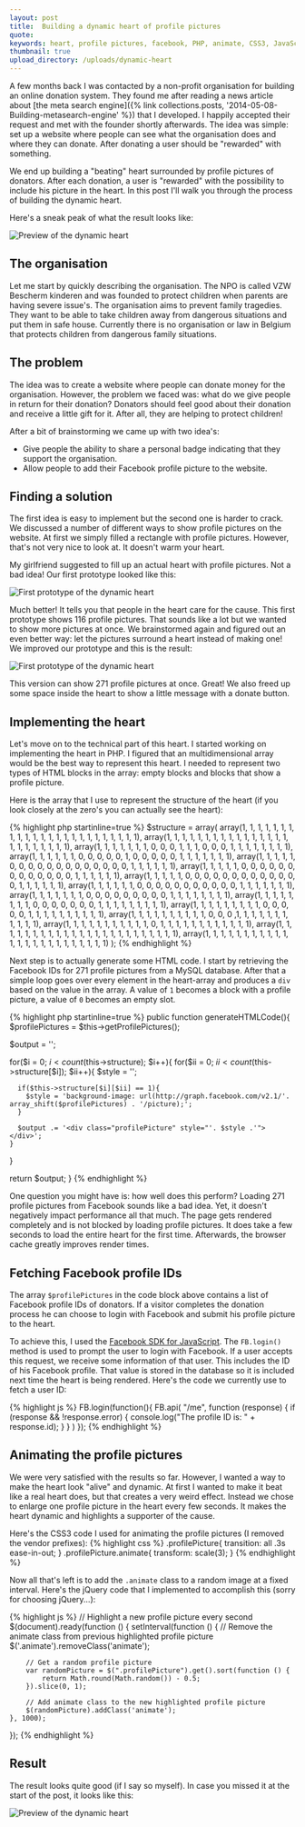 ```yaml
---
layout: post
title:  Building a dynamic heart of profile pictures
quote:
keywords: heart, profile pictures, facebook, PHP, animate, CSS3, JavaScript
thumbnail: true
upload_directory: /uploads/dynamic-heart
---
```


A few months back I was contacted by a non-profit organisation for building an online donation system. They found me after reading a news article about [the meta search engine]({% link collections.posts, '2014-05-08-Building-metasearch-engine' %}) that I developed. I happily accepted their request and met with the founder shortly afterwards. The idea was simple: set up a website where people can see what the organisation does and where they can donate. After donating a user should be "rewarded" with something.

We end up building a "beating" heart surrounded by profile pictures of donators. After each donation, a user is "rewarded" with the possibility to include his picture in the heart. In this post I'll walk you through the process of building the dynamic heart.

<!--more-->

Here's a sneak peak of what the result looks like:

![Preview of the dynamic heart](/uploads/dynamic-heart/dynamicHeart.gif)

## The organisation
Let me start by quickly describing the organisation. The NPO is called VZW Bescherm kinderen and was founded to protect children when parents are having severe issue's. The organisation aims to prevent family tragedies. They want to be able to take children away from dangerous situations and put them in safe house. Currently there is no organisation or law in Belgium that protects children from dangerous family situations.

## The problem
The idea was to create a website where people can donate money for the organisation. However, the problem we faced was: what do we give people in return for their donation? Donators should feel good about their donation and receive a little gift for it. After all, they are helping to protect children! 

After a bit of brainstorming we came up with two idea's:

* Give people the ability to share a personal badge indicating that they support the organisation.
* Allow people to add their Facebook profile picture to the website.

## Finding a solution
The first idea is easy to implement but the second one is harder to crack. We discussed a number of different ways to show profile pictures on the website. At first we simply filled a rectangle with profile pictures. However, that's not very nice to look at. It doesn't warm your heart.

My girlfriend suggested to fill up an actual heart with profile pictures. Not a bad idea! Our first prototype looked like this:

![First prototype of the dynamic heart](/uploads/dynamic-heart/hartje_prototype1.png)

Much better! It tells you that people in the heart care for the cause. This first prototype shows 116 profile pictures. That sounds like a lot but we wanted to show more pictures at once. We brainstormed again and figured out an even better way: let the pictures surround a heart instead of making one! We improved our prototype and this is the result:

![First prototype of the dynamic heart](/uploads/dynamic-heart/hartjeLive.png)

This version can show 271 profile pictures at once. Great! We also freed up some space inside the heart to show a little message with a donate button.

## Implementing the heart
Let's move on to the technical part of this heart. I started working on implementing the heart in PHP. I figured that an multidimensional array would be the best way to represent this heart. I needed to represent two types of HTML blocks in the array: empty blocks and blocks that show a profile picture.

Here is the array that I use to represent the structure of the heart (if you look closely at the zero's you can actually see the heart):

{% highlight php startinline=true %}
$structure = array(
        array(1, 1, 1, 1, 1, 1, 1, 1, 1, 1, 1, 1, 1, 1, 1, 1, 1, 1, 1, 1, 1, 1, 1, 1),
        array(1, 1, 1, 1, 1, 1, 1, 1, 1, 1, 1, 1, 1, 1, 1, 1, 1, 1, 1, 1, 1, 1, 1, 1),
        array(1, 1, 1, 1, 1, 1, 1, 0, 0, 0, 1, 1, 1, 0, 0, 0, 1, 1, 1, 1, 1, 1, 1, 1),
        array(1, 1, 1, 1, 1, 1, 0, 0, 0, 0, 0, 1, 0, 0, 0, 0, 0, 1, 1, 1, 1, 1, 1, 1),
        array(1, 1, 1, 1, 1, 0, 0, 0, 0, 0, 0, 0, 0, 0, 0, 0, 0, 0, 1, 1, 1, 1, 1, 1),
        array(1, 1, 1, 1, 1, 0, 0, 0, 0, 0, 0, 0, 0, 0, 0, 0, 0, 0, 1, 1, 1, 1, 1, 1),
        array(1, 1, 1, 1, 1, 0, 0, 0, 0, 0, 0, 0, 0, 0, 0, 0, 0, 0, 1, 1, 1, 1, 1, 1),
        array(1, 1, 1, 1, 1, 1, 0, 0, 0, 0, 0, 0, 0, 0, 0, 0, 0, 1, 1, 1, 1, 1, 1, 1),
        array(1, 1, 1, 1, 1, 1, 1, 0, 0, 0, 0, 0, 0, 0, 0, 0, 1, 1, 1, 1, 1, 1, 1, 1),
        array(1, 1, 1, 1, 1, 1, 1, 1, 0, 0, 0, 0, 0, 0, 0, 1, 1, 1, 1, 1, 1, 1, 1, 1),
        array(1, 1, 1, 1, 1, 1, 1, 1, 1, 0, 0, 0, 0, 0, 1, 1, 1, 1, 1, 1, 1, 1, 1, 1),
        array(1, 1, 1, 1, 1, 1, 1, 1, 1, 1, 0, 0, 0 ,1, 1, 1, 1, 1, 1, 1, 1, 1, 1, 1),
        array(1, 1, 1, 1, 1, 1, 1, 1, 1, 1, 1, 0, 1, 1, 1, 1, 1, 1, 1, 1, 1, 1, 1, 1),
        array(1, 1, 1, 1, 1, 1, 1, 1, 1, 1, 1, 1, 1, 1, 1, 1, 1, 1, 1, 1, 1, 1, 1, 1),
        array(1, 1, 1, 1, 1, 1, 1, 1, 1, 1, 1, 1, 1, 1, 1, 1, 1, 1, 1, 1, 1, 1, 1, 1)
);
{% endhighlight %}

Next step is to actually generate some HTML code. I start by retrieving the Facebook IDs for 271 profile pictures from a MySQL database. After that a simple loop goes over every element in the heart-array and produces a ``div`` based on the value in the array. A value of ``1`` becomes a block with a profile picture, a value of ``0`` becomes an empty slot.

{% highlight php startinline=true %}
public function generateHTMLCode(){
  $profilePictures = $this->getProfilePictures();
  
  $output = '';

  for($i = 0; $i < count($this->structure); $i++){
    for($ii = 0; $ii < count($this->structure[$i]); $ii++){
      $style = '';
      
      if($this->structure[$i][$ii] == 1){
        $style = 'background-image: url(http://graph.facebook.com/v2.1/'. array_shift($profilePictures) . '/picture);';
      }
      
      $output .= '<div class="profilePicture" style="'. $style .'"></div>';
    }
  }
  
  return $output;
}
{% endhighlight %}

One question you might have is: how well does this perform? Loading 271 profile pictures from Facebook sounds like a bad idea. Yet, it doesn't negatively impact performance all that much. The page gets rendered completely and is not blocked by loading profile pictures. It does take a few seconds to load the entire heart for the first time. Afterwards, the browser cache greatly improves render times.

## Fetching Facebook profile IDs
The array ``$profilePictures`` in the code block above contains a list of Facebook profile IDs of donators. If a visitor completes the donation process he can choose to login with Facebook and submit his profile picture to the heart.

To achieve this, I used the [Facebook SDK for JavaScript](https://developers.facebook.com/docs/javascript). The ``FB.login()`` method is used to prompt the user to login with Facebook. If a user accepts this request, we receive some information of that user. This includes the ID of his Facebook profile. That value is stored in the database so it is included next time the heart is being rendered. Here's the code we currently use to fetch a user ID:

{% highlight js %}
FB.login(function(){
  FB.api(
    "/me",
    function (response) {
      if (response && !response.error) {
        console.log("The profile ID is: " + response.id);
      }
    }
  )
});
{% endhighlight %}

## Animating the profile pictures
We were very satisfied with the results so far. However, I wanted a way to make the heart look "alive" and dynamic. At first I wanted to make it beat like a real heart does, but that creates a very weird effect. Instead we chose to enlarge one profile picture in the heart every few seconds. It makes the heart dynamic and highlights a supporter of the cause.

Here's the CSS3 code I used for animating the profile pictures (I removed the vendor prefixes): 
{% highlight css %}
.profilePicture{
	transition: all .3s ease-in-out;
}
.profilePicture.animate{
	transform: scale(3);
}
{% endhighlight %}

Now all that's left is to add the ``.animate`` class to a random image at a fixed interval. Here's the jQuery code that I implemented to accomplish this (sorry for choosing jQuery...):

{% highlight js %}
// Highlight a new profile picture every second
$(document).ready(function () {
	setInterval(function () {
		// Remove the animate class from previous highlighted profile picture
		$('.animate').removeClass('animate');

		// Get a random profile picture
		var randomPicture = $(".profilePicture").get().sort(function () {
			return Math.round(Math.random()) - 0.5;
		}).slice(0, 1);

		// Add animate class to the new highlighted profile picture
		$(randomPicture).addClass('animate');
	}, 1000);
});
{% endhighlight %}

## Result
The result looks quite good (if I say so myself). In case you missed it at the start of the post, it looks like this:

![Preview of the dynamic heart](/uploads/dynamic-heart/dynamicHeart.gif)
